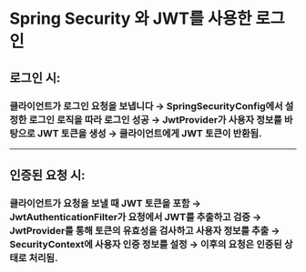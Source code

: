 # Spring Security 와 JWT를 사용한 로그인

## 로그인 시:

### 클라이언트가 로그인 요청을 보냅니다 → SpringSecurityConfig에서 설정한 로그인 로직을 따라 로그인 성공 → JwtProvider가 사용자 정보를 바탕으로 JWT 토큰을 생성 → 클라이언트에게 JWT 토큰이 반환됨.

---

## 인증된 요청 시:

### 클라이언트가 요청을 보낼 때 JWT 토큰을 포함 → JwtAuthenticationFilter가 요청에서 JWT를 추출하고 검증 → JwtProvider를 통해 토큰의 유효성을 검사하고 사용자 정보를 추출 → SecurityContext에 사용자 인증 정보를 설정 → 이후의 요청은 인증된 상태로 처리됨.

